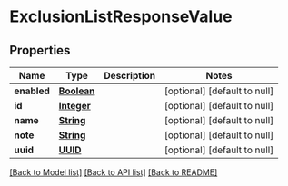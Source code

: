 # ExclusionListResponseValue
## Properties

Name | Type | Description | Notes
------------ | ------------- | ------------- | -------------
**enabled** | [**Boolean**](boolean.md) |  | [optional] [default to null]
**id** | [**Integer**](integer.md) |  | [optional] [default to null]
**name** | [**String**](string.md) |  | [optional] [default to null]
**note** | [**String**](string.md) |  | [optional] [default to null]
**uuid** | [**UUID**](UUID.md) |  | [optional] [default to null]

[[Back to Model list]](../README.md#documentation-for-models) [[Back to API list]](../README.md#documentation-for-api-endpoints) [[Back to README]](../README.md)

